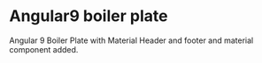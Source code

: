 # Angular9 boiler plate
Angular 9 Boiler Plate with Material Header and footer and material component added.
